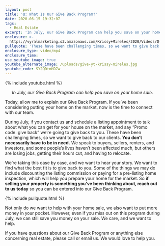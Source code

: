```yaml
---
layout: post
title: 'Q: What Is Our Give Back Program?'
date: 2020-06-15 19:32:07
tags:
  - Real Estate
excerpt: 'In July, our Give Back Program can help you save on your home sale.'
enclosure: >-
  https://vyralmarketing.s3.amazonaws.com/Krissy+Mireles/2020/Videos/Q-+What+Is+Our+Give+Back+Program_.mp4
pullquote: 'These have been challenging times, so we want to give back to our clients.'
enclosure_type: video/mp4
enclosure_time:
use_youtube_image: true
youtube_alternate_image: /uploads/give-yt-krissy-mireles.jpg
youtube_code: SY2QDtmHD7w
---
```


{% include youtube.html %}

<p style="text-align:center"><em>In July, our Give Back Program can help you save on your home sale.</em></p>

Today, allow me to explain our Give Back Program. If you’ve been considering putting your home on the market, now is the time to connect with our team.&nbsp;

During July, if you contact us and schedule a listing appointment to talk about what you can get for your house on the market, and say “Promo code: give back” we’re going to give back to you. These have been challenging times, so we want to give back to our clients. **You don’t necessarily have to be in need.** We speak to buyers, sellers, renters, and investors, and some people’s lives haven’t been affected much, but others are losing jobs, getting their hours cut, and having to relocate.&nbsp;

We’re taking this case by case, and we want to hear your story. We want to find what the best fit is to give back to you. Some of the things we may do include discounting the listing commission or paying for a pre-listing home inspection, which will help you prepare your home for the market. So **if selling your property is something you’ve been thinking about, reach out to us today** so you can be entered into our Give Back Program.&nbsp;

{% include pullquote.html %}

Not only do we want to help with your home sale, we also want to put more money in your pocket. However, even if you miss out on this program during July, we can still save you money on your sale. We care, and we want to help.

If you have questions about our Give Back Program or anything else concerning real estate, please call or email us. We would love to help you.
